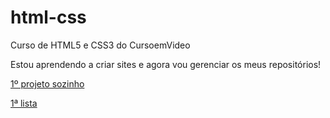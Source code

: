 # html-css
 Curso de HTML5 e CSS3 do CursoemVideo

 Estou aprendendo a criar sites e agora vou gerenciar os meus repositórios!

<a href= "https://imp41.github.io/html-css/exercícios/desafio005">1º projeto sozinho</a>

<a href= "https://github.com/Imp41/html-css/tree/main/exerc%C3%ADcios/ex024/tabela002">1ª lista</a>


